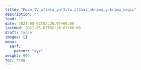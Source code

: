 ```yaml
---
title: "Form_IV_af3ala_yuf3ilu_if3aal_akrama_yukrimu_naqis"
description: ""
lead: ""
date: 2021-05-03T02:26:07+06:00
lastmod: 2021-05-03T02:26:07+06:00
draft: false
images: []
menu: 
  sarf:
    parent: "xyz"
weight: 999
toc: true
---
```



